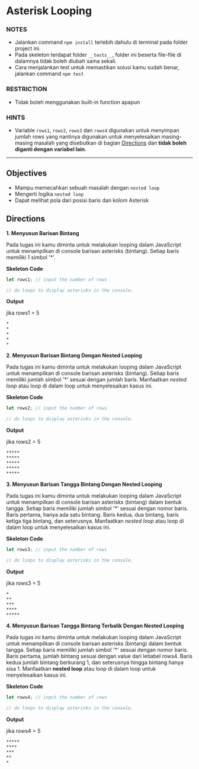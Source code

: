 # Asterisk Looping

### NOTES

- Jalankan command `npm install` terlebih dahulu di terminal pada folder project ini.
- Pada skeleton terdapat folder `__tests__`, folder ini beserta file-file di dalamnya tidak boleh diubah sama sekali.
- Cara menjalankan test untuk memastikan solusi kamu sudah benar, jalankan command `npm test`

### RESTRICTION

- Tidak boleh menggunakan built-in function apapun

### HINTS

- Variable `rows1`, `rows2`, `rows3` dan `rows4` digunakan untuk menyimpan jumlah rows yang nantinya digunakan untuk menyelesaikan masing-masing masalah yang disebutkan di bagian [Directions](#directions) dan __tidak boleh diganti dengan variabel lain__.

---

## Objectives

- Mampu memecahkan sebuah masalah dengan `nested loop`
- Mengerti logika `nested loop`
- Dapat melihat pola dari posisi baris dan kolom Asterisk


## Directions

**1. Menyusun Barisan Bintang**

Pada tugas ini kamu diminta untuk melakukan looping dalam JavaScript untuk menampilkan di console barisan asterisks (bintang). Setiap baris memiliki 1 simbol '*'.

**Skeleton Code**

```js
let rows1; // input the number of rows

// do loops to display asterisks in the console.
```

**Output**

jika rows1 = 5

```shell
*
*
*
*
*
```

**2. Menyusun Barisan Bintang Dengan Nested Looping**

Pada tugas ini kamu diminta untuk melakukan looping dalam JavaScript untuk menampilkan di console barisan asterisks (bintang). Setiap baris memiliki jumlah simbol '*' sesuai dengan jumlah baris. Manfaatkan *nested loop* atau loop di dalam loop untuk menyelesaikan kasus ini.

**Skeleton Code**

```js
let rows2; // input the number of rows

// do loops to display asterisks in the console.
```

**Output**

jika rows2 = 5

```shell
*****
*****
*****
*****
*****
```

**3. Menyusun Barisan Tangga Bintang Dengan Nested Looping**

Pada tugas ini kamu diminta untuk melakukan looping dalam JavaScript untuk menampilkan di console barisan asterisks (bintang) dalam bentuk tangga. Setiap baris memiliki jumlah simbol '*' sesuai dengan nomor baris. Baris pertama, hanya ada satu bintang. Baris kedua, dua bintang, baris ketiga tiga bintang, dan seterusnya. Manfaatkan *nested loop* atau loop di dalam loop untuk menyelesaikan kasus ini.


**Skeleton Code**

```js
let rows3; // input the number of rows

// do loops to display asterisks in the console.
```

**Output**

jika rows3 = 5

```shell
*
**
***
****
*****
```

**4. Menyusun Barisan Tangga Bintang Terbalik Dengan Nested Looping**

Pada tugas ini kamu diminta untuk melakukan looping dalam JavaScript untuk menampilkan di console barisan asterisks (bintang) dalam bentuk tangga. Setiap baris memiliki jumlah simbol \'\*\' sesuai dengan nomor baris. Baris pertama, jumlah bintang sesuai dengan value dari letiabel rows4. Baris kedua jumlah bintang berkurang 1, dan seterusnya hingga bintang hanya sisa 1. Manfaatkan **nested loop** atau loop di dalam loop untuk menyelesaikan kasus ini.


**Skeleton Code**

```js
let rows4; // input the number of rows

// do loops to display asterisks in the console.
```

**Output**

jika rows4 = 5

```shell
*****
****
***
**
*
```
